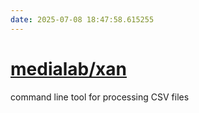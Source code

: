 ```yaml
---
date: 2025-07-08 18:47:58.615255
---
```


# [medialab/xan](https://github.com/medialab/xan)

command line tool for processing CSV files